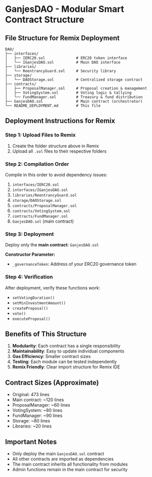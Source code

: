 # GanjesDAO - Modular Smart Contract Structure

## File Structure for Remix Deployment

```
DAO/
├── interfaces/
│   ├── IERC20.sol              # ERC20 token interface
│   └── IGanjesDAO.sol          # Main DAO interface
├── libraries/
│   └── ReentrancyGuard.sol     # Security library
├── storage/
│   └── DAOStorage.sol          # Centralized storage contract
├── contracts/
│   ├── ProposalManager.sol     # Proposal creation & management
│   ├── VotingSystem.sol        # Voting logic & tallying
│   └── FundManager.sol         # Treasury & fund distribution
├── GanjesDAO.sol               # Main contract (orchestrator)
└── README_DEPLOYMENT.md        # This file
```

## Deployment Instructions for Remix

### Step 1: Upload Files to Remix
1. Create the folder structure above in Remix
2. Upload all `.sol` files to their respective folders

### Step 2: Compilation Order
Compile in this order to avoid dependency issues:
1. `interfaces/IERC20.sol`
2. `interfaces/IGanjesDAO.sol`
3. `libraries/ReentrancyGuard.sol`
4. `storage/DAOStorage.sol`
5. `contracts/ProposalManager.sol`
6. `contracts/VotingSystem.sol`
7. `contracts/FundManager.sol`
8. `GanjesDAO.sol` (main contract)

### Step 3: Deployment
Deploy only the **main contract**: `GanjesDAO.sol`

**Constructor Parameter:**
- `_governanceToken`: Address of your ERC20 governance token

### Step 4: Verification
After deployment, verify these functions work:
- `setVotingDuration()`
- `setMinInvestmentAmount()`
- `createProposal()`
- `vote()`
- `executeProposal()`

## Benefits of This Structure

1. **Modularity**: Each contract has a single responsibility
2. **Maintainability**: Easy to update individual components
3. **Gas Efficiency**: Smaller contract sizes
4. **Testing**: Each module can be tested independently
5. **Remix Friendly**: Clear import structure for Remix IDE

## Contract Sizes (Approximate)
- Original: 473 lines
- Main contract: ~120 lines
- ProposalManager: ~60 lines
- VotingSystem: ~80 lines
- FundManager: ~90 lines
- Storage: ~80 lines
- Libraries: ~20 lines

## Important Notes
- Only deploy the main `GanjesDAO.sol` contract
- All other contracts are imported as dependencies
- The main contract inherits all functionality from modules
- Admin functions remain in the main contract for security